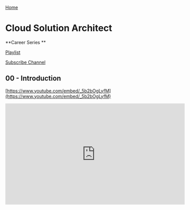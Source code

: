 [Home](index.md)

# Cloud Solution Architect 
**Career Series **

[Playlist](https://www.youtube.com/playlist?list=PLPIVZsyfpXt8UyEq9EV2F5EksIICZemDR)

[Subscribe Channel](https://www.youtube.com/c/TechTalksWriju?sub_confirmation=1)

## 00 - Introduction

[https://www.youtube.com/embed/_5b2bOgLyfM](https://www.youtube.com/embed/_5b2bOgLyfM)

<iframe width="560" height="315" src="https://www.youtube.com/embed/_5b2bOgLyfM" title="YouTube video player" frameborder="0" allow="accelerometer; autoplay; clipboard-write; encrypted-media; gyroscope; picture-in-picture" allowfullscreen></iframe>
